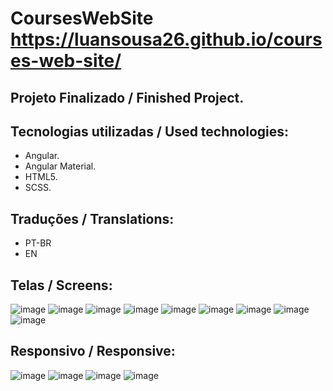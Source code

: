 # CoursesWebSite  https://luansousa26.github.io/courses-web-site/

## Projeto Finalizado / Finished Project.

## Tecnologias utilizadas / Used technologies:
  * Angular.
  * Angular Material.
  * HTML5.
  * SCSS.
  
  ## Traduções / Translations:
   * PT-BR
   * EN
  
## Telas / Screens:
![image](https://user-images.githubusercontent.com/33549496/44945576-c7136d80-adc2-11e8-99bb-0fc42e7d68f5.png)
![image](https://user-images.githubusercontent.com/33549496/44945578-d09cd580-adc2-11e8-974a-f8ea7ef5361b.png)
![image](https://user-images.githubusercontent.com/33549496/44822022-f06ba800-abce-11e8-8a7c-f66863cc7836.png)
![image](https://user-images.githubusercontent.com/33549496/44822044-1bee9280-abcf-11e8-86c3-3b77a6d951ee.png)
![image](https://user-images.githubusercontent.com/33549496/44822100-7ee02980-abcf-11e8-9232-64313e1c4085.png)
![image](https://user-images.githubusercontent.com/33549496/43109227-16695d0c-8ebc-11e8-8d15-4dd6048211e6.png)
![image](https://user-images.githubusercontent.com/33549496/43093830-9425ad70-8e87-11e8-914c-6d5d526a1b4f.png)
![image](https://user-images.githubusercontent.com/33549496/43093899-d108bde0-8e87-11e8-8b5f-365d7fdfb798.png)
![image](https://user-images.githubusercontent.com/33549496/44823274-e5684600-abd5-11e8-9edf-31e3e96ba225.png)


## Responsivo / Responsive:
![image](https://user-images.githubusercontent.com/33549496/43109284-66696a4a-8ebc-11e8-99f9-8c2a63e1b0be.png)
![image](https://user-images.githubusercontent.com/33549496/43109332-ac63e8b8-8ebc-11e8-82f1-1ad482e66bdf.png)
![image](https://user-images.githubusercontent.com/33549496/43109374-e7a55272-8ebc-11e8-85ba-d95310185755.png)
![image](https://user-images.githubusercontent.com/33549496/43109403-10b4c274-8ebd-11e8-9825-c8ff03284061.png)
